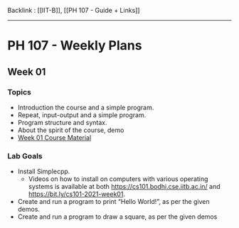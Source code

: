 Backlink : [[IIT-B]], [[PH 107 - Guide + Links]]

---

# PH 107 - Weekly Plans
## Week 01
  ### Topics
   - Introduction the course and a simple program. 
   - Repeat, input-output and a simple program. 
   - Program structure and syntax. 
   - About the spirit of the course, demo
   - [Week 01 Course Material](https://bit.ly/cs101-2021-week01)
 ### Lab Goals
  - Install Simplecpp. 
    - Videos on how to install on computers with various operating systems is available at both https://cs101.bodhi.cse.iitb.ac.in/ and https://bit.ly/cs101-2021-week01. 
  - Create and run a program to print “Hello World!”, as per the given demos. 
  - Create and run a program to draw a square, as per the given demos